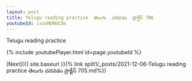 ```yaml
---
layout: post
title: Telugu reading practice  తెలుగు  చదవడం  ప్రాక్టీస్ 706
youtubeId: issnNDNUCOs
---
```

 
 
Telugu reading practice
 
 
 
 
 


{% include youtubePlayer.html id=page.youtubeId %}
 
[Next]({{ site.baseurl }}{% link  split1/_posts/2021-12-06-Telugu reading practice  తెలుగు  చదవడం  ప్రాక్టీస్ 705.md%})
 

